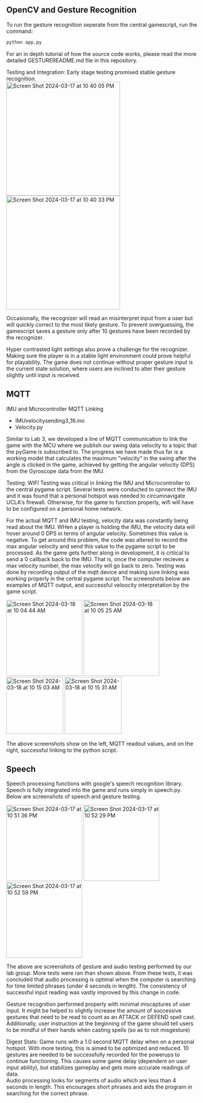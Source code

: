 ## OpenCV and Gesture Recognition

To run the gesture recognition seperate from the central gamescript, run the command: 

```bash
python app.py
```

For an in depth tutorial of how the source code works, please read the more detailed GESTUREREADME.md file in this repository. 

Testing and Integration:
Early stage testing promised stable gesture recognition.  
<img width="300" alt="Screen Shot 2024-03-17 at 10 40 05 PM" src="https://github.com/ECE-180D-WS-2024/Team-4/assets/97809757/dfd78fea-f1f4-481f-80ce-b2d79db0f448">
<img width="300" alt="Screen Shot 2024-03-17 at 10 40 33 PM" src="https://github.com/ECE-180D-WS-2024/Team-4/assets/97809757/f0728f65-d499-4017-9b28-134909302d20">

Occasionally, the recognizer will read an misinterpret input from a user but will quickly correct to the most likely gesture.  To prevent overguessing, the gamescript saves a gesture only after 10 gestures have been recorded by the recognizer.  

Hyper contrasted light settings also prove a challenge for the recognizer. Making sure the player is in a stable light environment could prove helpful for playability. The game does not continue without proper gesture input is the current state solution, where users are inclined to alter their gesture slightly until input is received.  

## MQTT
IMU and Microcontroller MQTT Linking
- IMUvelocitysending3_16.ino
- Velocity.py
  
Similar to Lab 3, we developed a line of MQTT communication to link the game with the MCU where we publish our swing data velocity to a topic that the pyGame is subscribed to.  The progress we have made thus far is a working model that calculates the maximum “velocity” in the swing after the angle is clicked in the game, achieved by getting the angular velocity (DPS) from the Gyroscope data from the IMU.

Testing:
WIFI Testing was critical in linking the IMU and Microcontroller to the central pygame script. 
Several tests were conducted to cpnnect the IMU and it was found that a personal hotspot was needed to circumnavigate UCLA's firewall.  Otherwise, for the game to function properly, wifi will have to be configured on a personal home network.

For the actual MQTT and IMU testing, velocity data was constantly being read about the IMU.  WHen a player is holding the IMU, the velocity data will hover around 0 DPS in terms of angular velocity.  Sometimes this value is negative. To get around this problem, the code was altered to record the max angular velocity and send this value to the pygame script to be processed.  As the game gets further along in development, it is crtiical to send a 0 callback back to the IMU.  That is, once the computer recieves a max velocity number, the max velocity will go back to zero.  Testing was done by recording output of the mqtt device and making sure linking was working properly in the certral pygame script.  The screenshots below are examples of MQTT output, and successful veloocity interpretation by the game script.  

<img width="200" alt="Screen Shot 2024-03-18 at 10 04 44 AM" src="https://github.com/ECE-180D-WS-2024/Team-4/assets/97809757/be7d6071-4a5c-449b-a168-0140b9f5ebc5">

<img width="200" alt="Screen Shot 2024-03-18 at 10 05 25 AM" src="https://github.com/ECE-180D-WS-2024/Team-4/assets/97809757/a3a79c0a-a7fe-46ac-b127-709e2ba9ca9c">

<img width="150" alt="Screen Shot 2024-03-18 at 10 15 03 AM" src="https://github.com/ECE-180D-WS-2024/Team-4/assets/97809757/26ba450e-cc0d-4fa3-85a8-00ea2b96fcb2">

<img width="150" alt="Screen Shot 2024-03-18 at 10 15 31 AM" src="https://github.com/ECE-180D-WS-2024/Team-4/assets/97809757/1a1acc17-873b-4972-9c09-2a0d97ba4d38">

The above screenshots show on the left, MQTT readout values, and on the right, successful linking to the python script. 

## Speech

Speech processing functions with google's speech recognition library.
Speech is fully integrated into the game and runs simply in speech.py.  
Below are screenshots of speech and gesture testing. 

<img width="200" alt="Screen Shot 2024-03-17 at 10 51 36 PM" src="https://github.com/ECE-180D-WS-2024/Team-4/assets/97809757/9725b321-1d10-40af-87f7-29faf9398782">
<img width="200" alt="Screen Shot 2024-03-17 at 10 52 29 PM" src="https://github.com/ECE-180D-WS-2024/Team-4/assets/97809757/fb91c1d1-2bb7-4f18-b65c-122ce28f8c4c">
<img width="200" alt="Screen Shot 2024-03-17 at 10 52 59 PM" src="https://github.com/ECE-180D-WS-2024/Team-4/assets/97809757/a666beb3-79b3-4930-a3da-2b247fc62f8c">

The above are screenshots of gesture and audio testing performed by our lab group.  More tests were ran than shown above.  From these tests, it was concluded that audio processing is optimal when the computer is searching for time limited phrases (under 4 seconds in length).  The consistency of successful input reading was vastly improved by this change in code.

Gesture recognition performed properly with minimal miscaptures of user input.  It might be helped to slightly increase the amount of successive gestures that need to be read to count as an ATTACK or DEFEND spell cast.  Additionally, user instruction at the beginning of the game should tell users to be mindful of their hands when casting spells (so as to not misgesture)  

Digest Stats:
Game runs with a 1.0 second MQTT delay when on a personal hotspot. With more testing, this is aimed to be optimized and reduced.
10 gestures are needed to be successfully recorded for the powerups to continue functioning.  This causes some game delay (dependent on user input ability), but stabilizes gameplay and gets more accurate readings of data.  
Audio processing looks for segments of audio which are less than 4 seconds in length.  This encourages short phrases and aids the program in searching for the correct phrase.  



